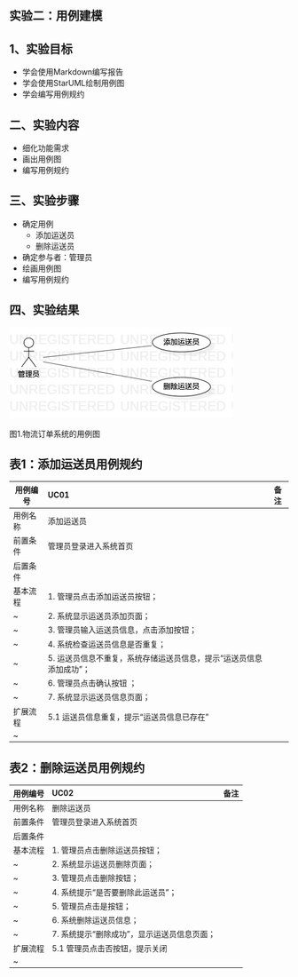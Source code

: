 ## 实验二：用例建模

## 1、实验目标
- 学会使用Markdown编写报告
- 学会使用StarUML绘制用例图
- 学会编写用例规约

## 二、实验内容
- 细化功能需求
- 画出用例图
- 编写用例规约

## 三、实验步骤
- 确定用例
  - 添加运送员
  - 删除运送员
- 确定参与者：管理员
- 绘画用例图
- 编写用例规约

## 四、实验结果
![用例图](./UseCaseDiagram1.jpg)

图1.物流订单系统的用例图

## 表1：添加运送员用例规约 

用例编号  | UC01 | 备注  
-|:-|-  
用例名称  | 添加运送员  |   
前置条件  |管理员登录进入系统首页|    
后置条件  |  |   
基本流程  | 1. 管理员点击添加运送员按钮；  |
~| 2. 系统显示运送员添加页面；  |   
~| 3. 管理员输入运送员信息，点击添加按钮；  | 
~| 4. 系统检查运送员信息是否重复；  |   
~| 5. 运送员信息不重复，系统存储运送员信息，提示“运送员信息添加成功”；  |   
~| 6. 管理员点击确认按钮 ；|  
~| 7. 系统显示运送员信息页面；|  
扩展流程  | 5.1 运送员信息重复，提示“运送员信息已存在”  |  
~|  |  

## 表2：删除运送员用例规约 

用例编号  | UC02 | 备注  
-|:-|-  
用例名称  | 删除运送员  |   
前置条件  |管理员登录进入系统首页|    
后置条件  | |   
基本流程  | 1. 管理员点击删除运送员按钮；  |  
~| 2. 系统显示运送员删除页面； |   
~| 3. 管理员点击删除按钮； | 
~| 4. 系统提示“是否要删除此运送员”；  |   
~| 5. 管理员点击是按钮；  |   
~| 6. 系统删除运送员信息；  |  
~| 7. 系统提示“删除成功”，显示运送员信息页面； |
扩展流程  | 5.1 管理员点击否按钮，提示关闭 |  
~|  |  
